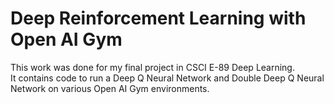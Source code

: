 # Deep Reinforcement Learning with Open AI Gym  

This work was done for my final project in CSCI E-89 Deep Learning.  
It contains code to run a Deep Q Neural Network and Double Deep Q Neural Network on various Open AI Gym environments.  
